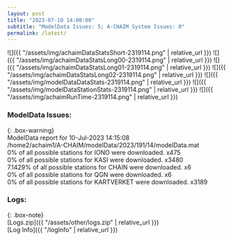 ```yaml
---
layout: post
title: "2023-07-10 14:00:00"
subtitle: "ModelData Issues: 5; A-CHAIM System Issues: 0"
permalink: /latest/
---
```


![]({{ "/assets/img/achaimDataStatsShort-2319114.png" | relative_url }})
![]({{ "/assets/img/achaimDataStatsLong00-2319114.png" | relative_url }})
![]({{ "/assets/img/achaimDataStatsLong01-2319114.png" | relative_url }})
![]({{ "/assets/img/achaimDataStatsLong02-2319114.png" | relative_url }})
![]({{ "/assets/img/modelDataDataStats-2319114.png" | relative_url }})
![]({{ "/assets/img/modelDataStationStats-2319114.png" | relative_url }})
![]({{ "/assets/img/achaimRunTime-2319114.png" | relative_url }})


### ModelData Issues:  
  
{: .box-warning}  
 ModelData report for 10-Jul-2023 14:15:08   
 /home2/achaim1/A-CHAIM/modelData/2023/191/14/modelData.mat   
 0% of all possible stations for IONO were downloaded. x475   
 0% of all possible stations for KASI were downloaded. x3480   
 7.1429% of all possible stations for CHAIN were downloaded. x6   
 0% of all possible stations for QGN were downloaded. x6   
 0% of all possible stations for KARTVERKET were downloaded. x3189   
  


### Logs:  
  
{: .box-note}  
[Logs.zip]({{ "/assets/other/logs.zip" | relative_url }})  
[Log Info]({{ "/logInfo" | relative_url }})  
